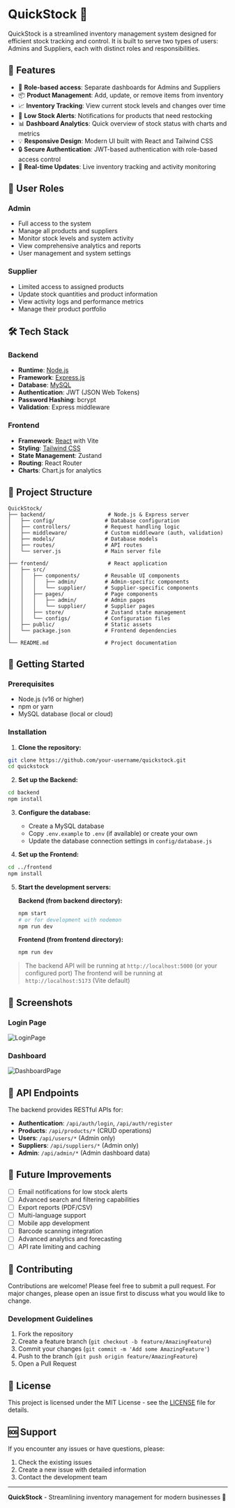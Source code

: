 # QuickStock 🧾

QuickStock is a streamlined inventory management system designed for efficient stock tracking and control. It is built to serve two types of users: Admins and Suppliers, each with distinct roles and responsibilities.

## 🚀 Features

- 🔐 **Role-based access**: Separate dashboards for Admins and Suppliers
- 📦 **Product Management**: Add, update, or remove items from inventory
- 📈 **Inventory Tracking**: View current stock levels and changes over time
- 🔔 **Low Stock Alerts**: Notifications for products that need restocking
- 📊 **Dashboard Analytics**: Quick overview of stock status with charts and metrics
- 💡 **Responsive Design**: Modern UI built with React and Tailwind CSS
- 🔒 **Secure Authentication**: JWT-based authentication with role-based access control
- 📱 **Real-time Updates**: Live inventory tracking and activity monitoring

## 👥 User Roles

### Admin
- Full access to the system
- Manage all products and suppliers
- Monitor stock levels and system activity
- View comprehensive analytics and reports
- User management and system settings

### Supplier
- Limited access to assigned products
- Update stock quantities and product information
- View activity logs and performance metrics
- Manage their product portfolio

## 🛠️ Tech Stack

### Backend
- **Runtime**: [Node.js](https://nodejs.org/)
- **Framework**: [Express.js](https://expressjs.com/)
- **Database**: [MySQL](https://www.mysql.com/)
- **Authentication**: JWT (JSON Web Tokens)
- **Password Hashing**: bcrypt
- **Validation**: Express middleware

### Frontend
- **Framework**: [React](https://reactjs.org/) with Vite
- **Styling**: [Tailwind CSS](https://tailwindcss.com/)
- **State Management**: Zustand
- **Routing**: React Router
- **Charts**: Chart.js for analytics

## 📂 Project Structure

```
QuickStock/
├── backend/                    # Node.js & Express server
│   ├── config/                # Database configuration
│   ├── controllers/           # Request handling logic
│   ├── middleware/            # Custom middleware (auth, validation)
│   ├── models/                # Database models
│   ├── routes/                # API routes
│   └── server.js              # Main server file
│
├── frontend/                   # React application
│   ├── src/
│   │   ├── components/        # Reusable UI components
│   │   │   ├── admin/         # Admin-specific components
│   │   │   └── supplier/      # Supplier-specific components
│   │   ├── pages/             # Page components
│   │   │   ├── admin/         # Admin pages
│   │   │   └── supplier/      # Supplier pages
│   │   ├── store/             # Zustand state management
│   │   └── configs/           # Configuration files
│   ├── public/                # Static assets
│   └── package.json           # Frontend dependencies
│
└── README.md                  # Project documentation
```

## 🔧 Getting Started

### Prerequisites
- Node.js (v16 or higher)
- npm or yarn
- MySQL database (local or cloud)

### Installation

1. **Clone the repository:**
```bash
git clone https://github.com/your-username/quickstock.git
cd quickstock
```

2. **Set up the Backend:**
```bash
cd backend
npm install
```

3. **Configure the database:**
   - Create a MySQL database
   - Copy `.env.example` to `.env` (if available) or create your own
   - Update the database connection settings in `config/database.js`

4. **Set up the Frontend:**
```bash
cd ../frontend
npm install
```

5. **Start the development servers:**

   **Backend (from backend directory):**
   ```bash
   npm start
   # or for development with nodemon
   npm run dev
   ```

   **Frontend (from frontend directory):**
   ```bash
   npm run dev
   ```

> The backend API will be running at `http://localhost:5000` (or your configured port)
> The frontend will be running at `http://localhost:5173` (Vite default)

## 📸 Screenshots

### Login Page
![LoginPage](https://github.com/user-attachments/assets/85e467e5-7cfe-4e7a-b42b-6ba9948e08a7)

### Dashboard
![DashboardPage](https://github.com/user-attachments/assets/2ddd622c-4ffb-43e4-87be-987043c4ee81)

## 🔌 API Endpoints

The backend provides RESTful APIs for:

- **Authentication**: `/api/auth/login`, `/api/auth/register`
- **Products**: `/api/products/*` (CRUD operations)
- **Users**: `/api/users/*` (Admin only)
- **Suppliers**: `/api/suppliers/*` (Admin only)
- **Admin**: `/api/admin/*` (Admin dashboard data)

## 📌 Future Improvements

- [ ] Email notifications for low stock alerts
- [ ] Advanced search and filtering capabilities
- [ ] Export reports (PDF/CSV)
- [ ] Multi-language support
- [ ] Mobile app development
- [ ] Barcode scanning integration
- [ ] Advanced analytics and forecasting
- [ ] API rate limiting and caching

## 🤝 Contributing

Contributions are welcome! Please feel free to submit a pull request. For major changes, please open an issue first to discuss what you would like to change.

### Development Guidelines
1. Fork the repository
2. Create a feature branch (`git checkout -b feature/AmazingFeature`)
3. Commit your changes (`git commit -m 'Add some AmazingFeature'`)
4. Push to the branch (`git push origin feature/AmazingFeature`)
5. Open a Pull Request

## 📄 License

This project is licensed under the MIT License - see the [LICENSE](LICENSE) file for details.

## 🆘 Support

If you encounter any issues or have questions, please:
1. Check the existing issues
2. Create a new issue with detailed information
3. Contact the development team

---

**QuickStock** - Streamlining inventory management for modern businesses 🚀
